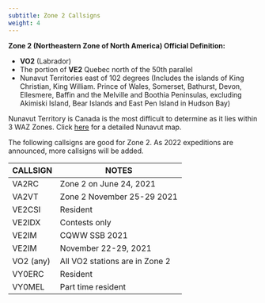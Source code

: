 ```yaml
---
subtitle: Zone 2 Callsigns
weight: 4
---
```


**Zone 2 (Northeastern Zone of North America) Official Definition:**

* <b>VO2</b> (Labrador)
* The portion of <b>VE2</b> Quebec north of the 50th parallel
* Nunavut Territories east of 102 degrees (Includes the islands of
King Christian, King William. Prince of Wales, Somerset, Bathurst,
Devon, Ellesmere, Baffin and the Melville and Boothia Peninsulas,
excluding Akimiski Island, Bear Islands and East Pen Island in
Hudson Bay)

Nunavut Territory is Canada is the most difficult to determine as it lies within 3 WAZ Zones.
Click [here](http://www.hamatlas.eu/waz/Strefy_mapy/Nunavut.jpg) for a detailed Nunavut map.

The following callsigns are good for Zone 2. As	2022 expeditions are announced, more callsigns will be added.

| CALLSIGN  | NOTES                          |
|-----------|--------------------------------|
| VA2RC     | Zone 2 on June 24, 2021        |
| VA2VT     | Zone 2 November 25-29 2021     |
| VE2CSI    | Resident                       |
| VE2IDX    | Contests only                  |
| VE2IM     | CQWW SSB 2021                  |
| VE2IM     | November 22-29, 2021           |
| VO2 (any) | All VO2 stations are in Zone 2 |
| VY0ERC    | Resident                       |
| VY0MEL    | Part time resident             |

